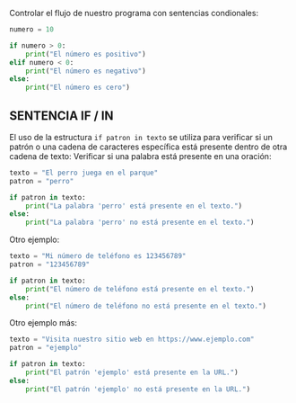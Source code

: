 Controlar el flujo de nuestro programa con sentencias condionales:
```python
numero = 10

if numero > 0:
    print("El número es positivo")
elif numero < 0:
    print("El número es negativo")
else:
    print("El número es cero")
```
## SENTENCIA IF / IN
El uso de la estructura `if patron in texto` se utiliza para verificar si un patrón o una cadena de caracteres específica está presente dentro de otra cadena de texto:
Verificar si una palabra está presente en una oración:
```python
texto = "El perro juega en el parque"
patron = "perro"

if patron in texto:
    print("La palabra 'perro' está presente en el texto.")
else:
    print("La palabra 'perro' no está presente en el texto.")
```
Otro ejemplo:
```python
texto = "Mi número de teléfono es 123456789"
patron = "123456789"

if patron in texto:
    print("El número de teléfono está presente en el texto.")
else:
    print("El número de teléfono no está presente en el texto.")
```
Otro ejemplo más:
```python
texto = "Visita nuestro sitio web en https://www.ejemplo.com"
patron = "ejemplo"

if patron in texto:
    print("El patrón 'ejemplo' está presente en la URL.")
else:
    print("El patrón 'ejemplo' no está presente en la URL.")
```
